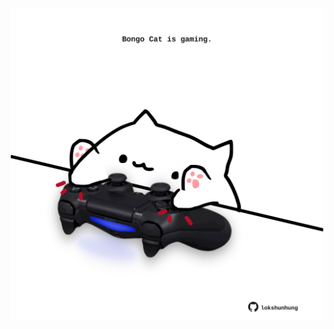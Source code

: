 <!-- built at 07/11/2023, 03:00:47 UTC -->
<p align="center">
  <img width="500" height="500" src="./ReadmeImage.svg">
</p>
